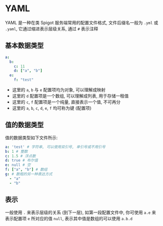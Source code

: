 # YAML

YAML 是一种在类 Spigot 服务端常用的配置文件格式, 文件后缀名一般为 `.yml` 或 `.yaml`, 它通过缩进表示层级关系, 通过 `#` 表示注释

## 基本数据类型

```yml
a:
  b:
    c: 11
    d: ["a", "b"]
  e:
    f: "test"
```

- 这里的 `a`, `b` 与 `e` 配置项均为对象, 可以理解成映射
- 这里的 `d` 配置项是一个数组, 可以理解成列表, 用于存储一租值
- 这里的 `c`, `f` 配置项是一个纯量, 直接表示一个值, 不可再分
- 这里的 `a`, `b`, `c`, `d`, `e`, `f` 均可称为键 (配置项)

## 值的数据类型
值的数据类型如下文件所示:

```yml
a: 'test' # 字符串, 可以使用双引号, 单引号或不用引号 
b: 1 # 整数
c: 1.5 # 浮点数
d: true # 布尔值
e: null # 空
f: ["a", "b"] # 数组
g: # 数租的另一种表达方式
  - "a" 
  - "b"
```

## 表示

一般使用 `.` 来表示层级的关系 (到下一层), 如第一段配置文件中, 你可使用 `a.e` 来表示配置项 `e` 所对应的值 `null`, 表示其中值是数组的可以使用 `a.b.d`
